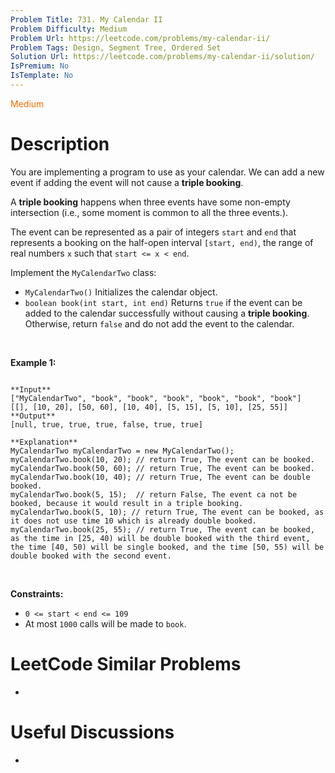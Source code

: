 ```yaml
---
Problem Title: 731. My Calendar II
Problem Difficulty: Medium
Problem Url: https://leetcode.com/problems/my-calendar-ii/
Problem Tags: Design, Segment Tree, Ordered Set
Solution Url: https://leetcode.com/problems/my-calendar-ii/solution/
IsPremium: No
IsTemplate: No
---
```


<span style="color: rgb(239, 108, 0);">Medium</span>

# Description

You are implementing a program to use as your calendar. We can add a new event if adding the event will not cause a **triple booking**.


A **triple booking** happens when three events have some non-empty intersection (i.e., some moment is common to all the three events.).


The event can be represented as a pair of integers `start` and `end` that represents a booking on the half-open interval `[start, end)`, the range of real numbers `x` such that `start <= x < end`.


Implement the `MyCalendarTwo` class:


* `MyCalendarTwo()` Initializes the calendar object.
* `boolean book(int start, int end)` Returns `true` if the event can be added to the calendar successfully without causing a **triple booking**. Otherwise, return `false` and do not add the event to the calendar.


 


**Example 1:**



```

**Input**
["MyCalendarTwo", "book", "book", "book", "book", "book", "book"]
[[], [10, 20], [50, 60], [10, 40], [5, 15], [5, 10], [25, 55]]
**Output**
[null, true, true, true, false, true, true]

**Explanation**
MyCalendarTwo myCalendarTwo = new MyCalendarTwo();
myCalendarTwo.book(10, 20); // return True, The event can be booked. 
myCalendarTwo.book(50, 60); // return True, The event can be booked. 
myCalendarTwo.book(10, 40); // return True, The event can be double booked. 
myCalendarTwo.book(5, 15);  // return False, The event ca not be booked, because it would result in a triple booking.
myCalendarTwo.book(5, 10); // return True, The event can be booked, as it does not use time 10 which is already double booked.
myCalendarTwo.book(25, 55); // return True, The event can be booked, as the time in [25, 40) will be double booked with the third event, the time [40, 50) will be single booked, and the time [50, 55) will be double booked with the second event.

```

 


**Constraints:**


* `0 <= start < end <= 109`
* At most `1000` calls will be made to `book`.




# LeetCode Similar Problems

- []()

# Useful Discussions

- []()
